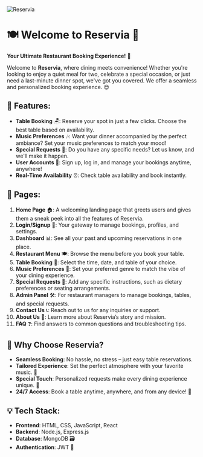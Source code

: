 ![Reservia](./Reservia/Home%20Page/images/Reservia.gif)

# 🍽️ **Welcome to Reservia** 🎉

**Your Ultimate Restaurant Booking Experience!** 🍴

Welcome to **Reservia**, where dining meets convenience! Whether you're looking to enjoy a quiet meal for two, celebrate a special occasion, or just need a last-minute dinner spot, we've got you covered. We offer a seamless and personalized booking experience. 😍

## 🌟 Features:

- **Table Booking** 🪑: Reserve your spot in just a few clicks. Choose the best table based on availability.
- **Music Preferences** 🎶: Want your dinner accompanied by the perfect ambiance? Set your music preferences to match your mood!
- **Special Requests** 🌟: Do you have any specific needs? Let us know, and we'll make it happen.
- **User Accounts** 👤: Sign up, log in, and manage your bookings anytime, anywhere!
- **Real-Time Availability** ⏰: Check table availability and book instantly.

## 📄 Pages:

1. **Home Page** 🏠: A welcoming landing page that greets users and gives them a sneak peek into all the features of Reservia.
2. **Login/Signup** 🔑: Your gateway to manage bookings, profiles, and settings.
3. **Dashboard** 📊: See all your past and upcoming reservations in one place.
4. **Restaurant Menu** 🍽️: Browse the menu before you book your table.
5. **Table Booking** 📅: Select the time, date, and table of your choice.
6. **Music Preferences** 🎵: Set your preferred genre to match the vibe of your dining experience.
7. **Special Requests** 💌: Add any specific instructions, such as dietary preferences or seating arrangements.
8. **Admin Panel** 🛠️: For restaurant managers to manage bookings, tables, and special requests.
9. **Contact Us** 📞: Reach out to us for any inquiries or support.
10. **About Us** 💼: Learn more about Reservia’s story and mission.
11. **FAQ** ❓: Find answers to common questions and troubleshooting tips.

## 🚀 Why Choose Reservia?

- **Seamless Booking**: No hassle, no stress – just easy table reservations.
- **Tailored Experience**: Set the perfect atmosphere with your favorite music. 🎵
- **Special Touch**: Personalized requests make every dining experience unique. 🌈
- **24/7 Access**: Book a table anytime, anywhere, and from any device! 📱

## 💡 Tech Stack:

- **Frontend**: HTML, CSS, JavaScript, React
- **Backend**: Node.js, Express.js
- **Database**: MongoDB 🗃️
- **Authentication**: JWT 🔐


